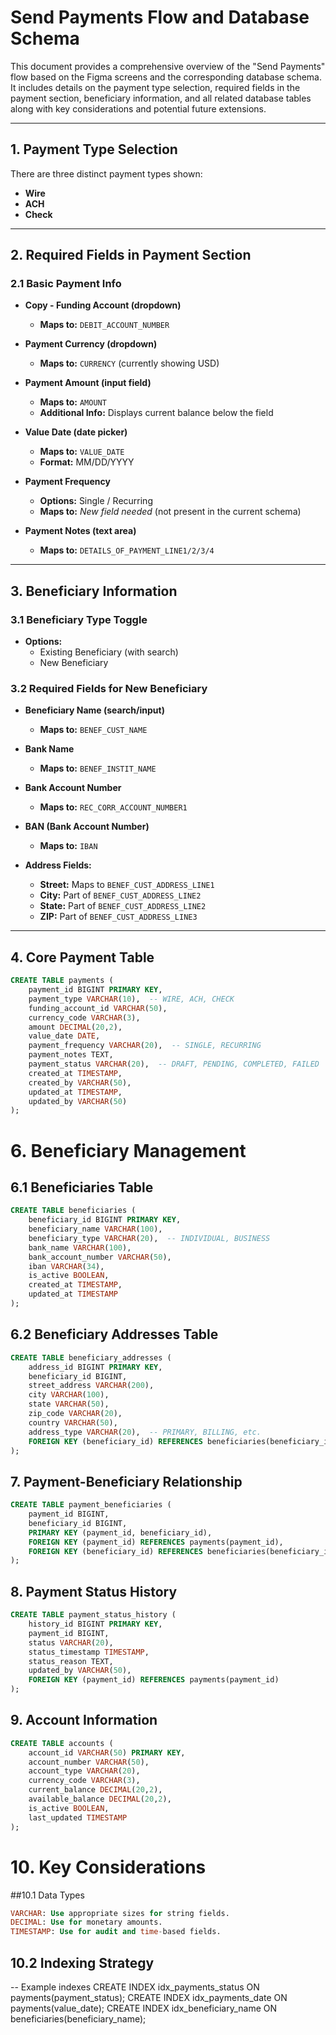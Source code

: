 # Send Payments Flow and Database Schema

This document provides a comprehensive overview of the "Send Payments" flow based on the Figma screens and the corresponding database schema. It includes details on the payment type selection, required fields in the payment section, beneficiary information, and all related database tables along with key considerations and potential future extensions.

---

## 1. Payment Type Selection

There are three distinct payment types shown:
- **Wire**
- **ACH**
- **Check**

---

## 2. Required Fields in Payment Section

### 2.1 Basic Payment Info

- **Copy - Funding Account (dropdown)**
  - **Maps to:** `DEBIT_ACCOUNT_NUMBER`
  
- **Payment Currency (dropdown)**
  - **Maps to:** `CURRENCY` (currently showing USD)
  
- **Payment Amount (input field)**
  - **Maps to:** `AMOUNT`
  - **Additional Info:** Displays current balance below the field
  
- **Value Date (date picker)**
  - **Maps to:** `VALUE_DATE`
  - **Format:** MM/DD/YYYY
  
- **Payment Frequency**
  - **Options:** Single / Recurring
  - **Maps to:** *New field needed* (not present in the current schema)
  
- **Payment Notes (text area)**
  - **Maps to:** `DETAILS_OF_PAYMENT_LINE1/2/3/4`

---

## 3. Beneficiary Information

### 3.1 Beneficiary Type Toggle

- **Options:**
  - Existing Beneficiary (with search)
  - New Beneficiary

### 3.2 Required Fields for New Beneficiary

- **Beneficiary Name (search/input)**
  - **Maps to:** `BENEF_CUST_NAME`
  
- **Bank Name**
  - **Maps to:** `BENEF_INSTIT_NAME`
  
- **Bank Account Number**
  - **Maps to:** `REC_CORR_ACCOUNT_NUMBER1`
  
- **BAN (Bank Account Number)**
  - **Maps to:** `IBAN`
  
- **Address Fields:**
  - **Street:** Maps to `BENEF_CUST_ADDRESS_LINE1`
  - **City:** Part of `BENEF_CUST_ADDRESS_LINE2`
  - **State:** Part of `BENEF_CUST_ADDRESS_LINE2`
  - **ZIP:** Part of `BENEF_CUST_ADDRESS_LINE3`

---

## 4. Core Payment Table

```sql
CREATE TABLE payments (
    payment_id BIGINT PRIMARY KEY,
    payment_type VARCHAR(10),  -- WIRE, ACH, CHECK
    funding_account_id VARCHAR(50),
    currency_code VARCHAR(3),
    amount DECIMAL(20,2),
    value_date DATE,
    payment_frequency VARCHAR(20),  -- SINGLE, RECURRING
    payment_notes TEXT,
    payment_status VARCHAR(20),  -- DRAFT, PENDING, COMPLETED, FAILED
    created_at TIMESTAMP,
    created_by VARCHAR(50),
    updated_at TIMESTAMP,
    updated_by VARCHAR(50)
);
```
# 6. Beneficiary Management
## 6.1 Beneficiaries Table
```sql
CREATE TABLE beneficiaries (
    beneficiary_id BIGINT PRIMARY KEY,
    beneficiary_name VARCHAR(100),
    beneficiary_type VARCHAR(20),  -- INDIVIDUAL, BUSINESS
    bank_name VARCHAR(100),
    bank_account_number VARCHAR(50),
    iban VARCHAR(34),
    is_active BOOLEAN,
    created_at TIMESTAMP,
    updated_at TIMESTAMP
);
```
## 6.2 Beneficiary Addresses Table
```sql
CREATE TABLE beneficiary_addresses (
    address_id BIGINT PRIMARY KEY,
    beneficiary_id BIGINT,
    street_address VARCHAR(200),
    city VARCHAR(100),
    state VARCHAR(50),
    zip_code VARCHAR(20),
    country VARCHAR(50),
    address_type VARCHAR(20),  -- PRIMARY, BILLING, etc.
    FOREIGN KEY (beneficiary_id) REFERENCES beneficiaries(beneficiary_id)
);
```
## 7. Payment-Beneficiary Relationship
```sql
CREATE TABLE payment_beneficiaries (
    payment_id BIGINT,
    beneficiary_id BIGINT,
    PRIMARY KEY (payment_id, beneficiary_id),
    FOREIGN KEY (payment_id) REFERENCES payments(payment_id),
    FOREIGN KEY (beneficiary_id) REFERENCES beneficiaries(beneficiary_id)
);
```
## 8. Payment Status History
```sql
CREATE TABLE payment_status_history (
    history_id BIGINT PRIMARY KEY,
    payment_id BIGINT,
    status VARCHAR(20),
    status_timestamp TIMESTAMP,
    status_reason TEXT,
    updated_by VARCHAR(50),
    FOREIGN KEY (payment_id) REFERENCES payments(payment_id)
);
```
## 9. Account Information
```sql
CREATE TABLE accounts (
    account_id VARCHAR(50) PRIMARY KEY,
    account_number VARCHAR(50),
    account_type VARCHAR(20),
    currency_code VARCHAR(3),
    current_balance DECIMAL(20,2),
    available_balance DECIMAL(20,2),
    is_active BOOLEAN,
    last_updated TIMESTAMP
);
```
# 10. Key Considerations
##10.1 Data Types
```sql
VARCHAR: Use appropriate sizes for string fields.
DECIMAL: Use for monetary amounts.
TIMESTAMP: Use for audit and time-based fields.
```
## 10.2 Indexing Strategy
-- Example indexes
CREATE INDEX idx_payments_status ON payments(payment_status);
CREATE INDEX idx_payments_date ON payments(value_date);
CREATE INDEX idx_beneficiary_name ON beneficiaries(beneficiary_name);
